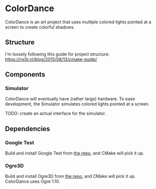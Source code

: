 # ColorDance

ColorDance is an art project that uses multiple colored lights pointed at a
screen to create colorful shadows.

## Structure

I'm loosely following this guide for project structure:
https://rix0r.nl/blog/2015/08/13/cmake-guide/

## Components

### Simulator

ColorDance will eventually have (rather large) hardware. To ease development,
the Simulator simulates colored lights pointed at a screen.

TODO: create an actual interface for the simulator.

## Dependencies

### Google Test

Build and install Google Test from [the
repo](https://github.com/google/googletest), and CMake will pick it up.

### Ogre3D

Build and install Ogre3D from [the repo](https://github.com/OGRECave/ogre), and
CMake will pick it up. ColorDance uses Ogre 1.10.
